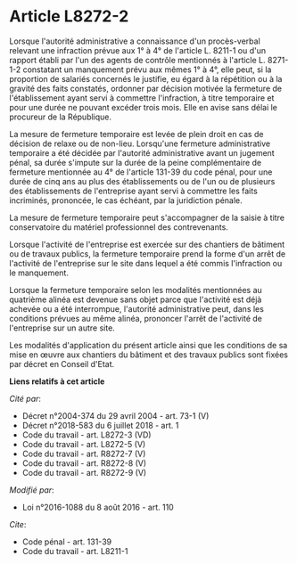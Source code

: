# Article L8272-2

Lorsque l'autorité administrative a connaissance d'un procès-verbal relevant une infraction prévue aux 1° à 4° de l'article
L. 8211-1 ou d'un rapport établi par l'un des agents de contrôle mentionnés à l'article L. 8271-1-2 constatant un manquement
prévu aux mêmes 1° à 4°, elle peut, si la proportion de salariés concernés le justifie, eu égard à la répétition ou à la
gravité des faits constatés, ordonner par décision motivée la fermeture de l'établissement ayant servi à commettre
l'infraction, à titre temporaire et pour une durée ne pouvant excéder trois mois. Elle en avise sans délai le procureur de la
République. 

La mesure de fermeture temporaire est levée de plein droit en cas de décision de relaxe ou de non-lieu. Lorsqu'une fermeture
administrative temporaire a été décidée par l'autorité administrative avant un jugement pénal, sa durée s'impute sur la durée
de la peine complémentaire de fermeture mentionnée au 4° de l'article 131-39 du code pénal, pour une durée de cinq ans au
plus des établissements ou de l'un ou de plusieurs des établissements de l'entreprise ayant servi à commettre les faits
incriminés, prononcée, le cas échéant, par la juridiction pénale.

La mesure de fermeture temporaire peut s'accompagner de la saisie à titre conservatoire du matériel professionnel des
contrevenants.

Lorsque l'activité de l'entreprise est exercée sur des chantiers de bâtiment ou de travaux publics, la fermeture temporaire
prend la forme d'un arrêt de l'activité de l'entreprise sur le site dans lequel a été commis l'infraction ou le manquement. 

Lorsque la fermeture temporaire selon les modalités mentionnées au quatrième alinéa est devenue sans objet parce que
l'activité est déjà achevée ou a été interrompue, l'autorité administrative peut, dans les conditions prévues au même alinéa,
prononcer l'arrêt de l'activité de l'entreprise sur un autre site. 

Les modalités d'application du présent article ainsi que les conditions de sa mise en œuvre aux chantiers du bâtiment et des
travaux publics sont fixées par décret en Conseil d'Etat.

**Liens relatifs à cet article**

_Cité par_:

  - Décret n°2004-374 du 29 avril 2004 - art. 73-1 (V)
  - Décret n°2018-583 du 6 juillet 2018 - art. 1
  - Code du travail - art. L8272-3 (VD)
  - Code du travail - art. L8272-5 (V)
  - Code du travail - art. R8272-7 (V)
  - Code du travail - art. R8272-8 (V)
  - Code du travail - art. R8272-9 (V)

_Modifié par_:

  - Loi n°2016-1088 du 8 août 2016 - art. 110

_Cite_:

  - Code pénal - art. 131-39
  - Code du travail - art. L8211-1

